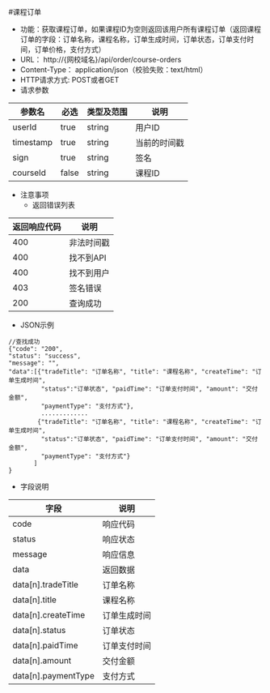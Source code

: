 #课程订单
* 功能：获取课程订单，如果课程ID为空则返回该用户所有课程订单（返回课程订单的字段：订单名称，课程名称，订单生成时间，订单状态，订单支付时间，订单价格，支付方式）
* URL： http://{网校域名}/api/order/course-orders
* Content-Type： application/json（校验失败：text/html）
* HTTP请求方式: POST或者GET
* 请求参数

|参数名|	必选|	类型及范围|	说明|
|--|--|--|--|
|userId|	true|	string|	用户ID|
|timestamp|	true|	string|	当前的时间戳|
|sign|	true	|string	|签名|
|courseId	|false	|string	|课程ID|


* 注意事项
  * 返回错误列表

| 返回响应代码 | 说明     |
|----------- | -------- |
|400         | 非法时间戳 |
|400         |	找不到API|
|400         |	找不到用户|
|403         |	签名错误  |
|200         |	查询成功  |

* JSON示例
````
//查找成功
{"code": "200",
"status": "success",
"message": "",
"data":[{"tradeTitle": "订单名称", "title": "课程名称", "createTime": "订单生成时间",
         "status":"订单状态", "paidTime": "订单支付时间", "amount": "交付金额",
         "paymentType": "支付方式"},
         .............
        {"tradeTitle": "订单名称", "title": "课程名称", "createTime": "订单生成时间",
         "status":"订单状态", "paidTime": "订单支付时间", "amount": "交付金额",
         "paymentType": "支付方式"}
       ]
}
````

* 字段说明

|字段|	说明|
|---|----|
|code|	响应代码|
|status|	响应状态|
|message|	响应信息|
|data|	返回数据|
|data[n].tradeTitle|订单名称|
|data[n].title|课程名称|
|data[n].createTime|订单生成时间|
|data[n].status|订单状态|
|data[n].paidTime|订单支付时间|
|data[n].amount|交付金额|
|data[n].paymentType|支付方式|